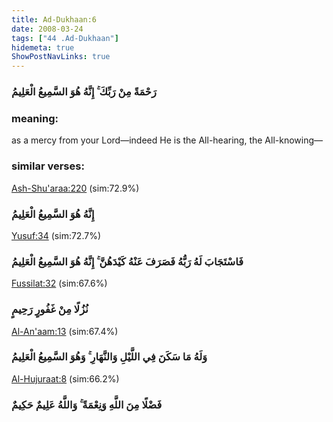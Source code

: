 ```yaml
---
title: Ad-Dukhaan:6
date: 2008-03-24
tags: ["44 .Ad-Dukhaan"]
hidemeta: true 
ShowPostNavLinks: true 
---
```

### رَحْمَةً مِنْ رَبِّكَ ۚ إِنَّهُ هُوَ السَّمِيعُ الْعَلِيمُ
### meaning: 
as a mercy from your Lord—indeed He is the All-hearing, the All-knowing—
### similar verses: 

[Ash-Shu'araa:220](/26/220) (sim:72.9%)

### إِنَّهُ هُوَ السَّمِيعُ الْعَلِيمُ

[Yusuf:34](/12/34) (sim:72.7%)

### فَاسْتَجَابَ لَهُ رَبُّهُ فَصَرَفَ عَنْهُ كَيْدَهُنَّ ۚ إِنَّهُ هُوَ السَّمِيعُ الْعَلِيمُ

[Fussilat:32](/41/32) (sim:67.6%)

### نُزُلًا مِنْ غَفُورٍ رَحِيمٍ

[Al-An'aam:13](/6/13) (sim:67.4%)

### وَلَهُ مَا سَكَنَ فِي اللَّيْلِ وَالنَّهَارِ ۚ وَهُوَ السَّمِيعُ الْعَلِيمُ

[Al-Hujuraat:8](/49/8) (sim:66.2%)

### فَضْلًا مِنَ اللَّهِ وَنِعْمَةً ۚ وَاللَّهُ عَلِيمٌ حَكِيمٌ
